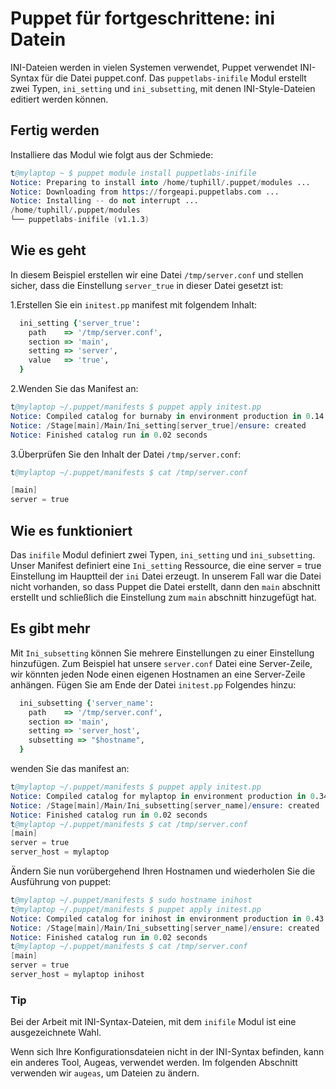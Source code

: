 # Puppet für fortgeschrittene: ini Datein

INI-Dateien werden in vielen Systemen verwendet, Puppet verwendet INI-Syntax für die Datei puppet.conf.
Das `puppetlabs-inifile` Modul erstellt zwei Typen, `ini_setting` und `ini_subsetting`, mit denen INI-Style-Dateien editiert werden können.

## Fertig werden

Installiere das Modul wie folgt aus der Schmiede:

```s
t@mylaptop ~ $ puppet module install puppetlabs-inifile
Notice: Preparing to install into /home/tuphill/.puppet/modules ...
Notice: Downloading from https://forgeapi.puppetlabs.com ...
Notice: Installing -- do not interrupt ...
/home/tuphill/.puppet/modules
└── puppetlabs-inifile (v1.1.3)
```

## Wie es geht

In diesem Beispiel erstellen wir eine Datei `/tmp/server.conf` und stellen sicher, dass die Einstellung `server_true` in dieser Datei gesetzt ist:

1.Erstellen Sie ein `initest.pp` manifest mit folgendem Inhalt:

```ruby
  ini_setting {'server_true':
    path    => '/tmp/server.conf',
    section => 'main',
    setting => 'server',
    value   => 'true',
  }
```

2.Wenden Sie das Manifest an:

```s
t@mylaptop ~/.puppet/manifests $ puppet apply initest.pp
Notice: Compiled catalog for burnaby in environment production in 0.14 seconds
Notice: /Stage[main]/Main/Ini_setting[server_true]/ensure: created
Notice: Finished catalog run in 0.02 seconds
```

3.Überprüfen Sie den Inhalt der Datei `/tmp/server.conf`:

```s
t@mylaptop ~/.puppet/manifests $ cat /tmp/server.conf

[main]
server = true
```

## Wie es funktioniert

Das `inifile` Modul definiert zwei Typen, `ini_setting` und `ini_subsetting`. Unser Manifest definiert eine `Ini_setting` Ressource, die eine server = true Einstellung im Hauptteil der `ini` Datei erzeugt. In unserem Fall war die Datei nicht vorhanden, so dass Puppet die Datei erstellt, dann den `main` abschnitt erstellt und schließlich die Einstellung zum `main` abschnitt hinzugefügt hat.

## Es gibt mehr

Mit `Ini_subsetting` können Sie mehrere Einstellungen zu einer Einstellung hinzufügen. Zum Beispiel hat unsere `server.conf` Datei eine Server-Zeile, wir könnten jeden Node einen eigenen Hostnamen an eine Server-Zeile anhängen.
Fügen Sie am Ende der Datei `initest.pp` Folgendes hinzu:

```ruby
  ini_subsetting {'server_name':
    path    => '/tmp/server.conf',
    section => 'main',
    setting => 'server_host',
    subsetting => "$hostname",
  }
```

wenden Sie das manifest an:

```s
t@mylaptop ~/.puppet/manifests $ puppet apply initest.pp
Notice: Compiled catalog for mylaptop in environment production in 0.34 seconds
Notice: /Stage[main]/Main/Ini_subsetting[server_name]/ensure: created
Notice: Finished catalog run in 0.02 seconds
t@mylaptop ~/.puppet/manifests $ cat /tmp/server.conf
[main]
server = true
server_host = mylaptop

```

Ändern Sie nun vorübergehend Ihren Hostnamen und wiederholen Sie die Ausführung von puppet:

```s
t@mylaptop ~/.puppet/manifests $ sudo hostname inihost
t@mylaptop ~/.puppet/manifests $ puppet apply initest.pp
Notice: Compiled catalog for inihost in environment production in 0.43 seconds
Notice: /Stage[main]/Main/Ini_subsetting[server_name]/ensure: created
Notice: Finished catalog run in 0.02 seconds
t@mylaptop ~/.puppet/manifests $ cat /tmp/server.conf
[main]
server = true
server_host = mylaptop inihost
```

### Tip

Bei der Arbeit mit INI-Syntax-Dateien, mit dem `inifile` Modul ist eine ausgezeichnete Wahl.

Wenn sich Ihre Konfigurationsdateien nicht in der INI-Syntax befinden, kann ein anderes Tool, Augeas, verwendet werden. Im folgenden Abschnitt verwenden wir `augeas`, um Dateien zu ändern.